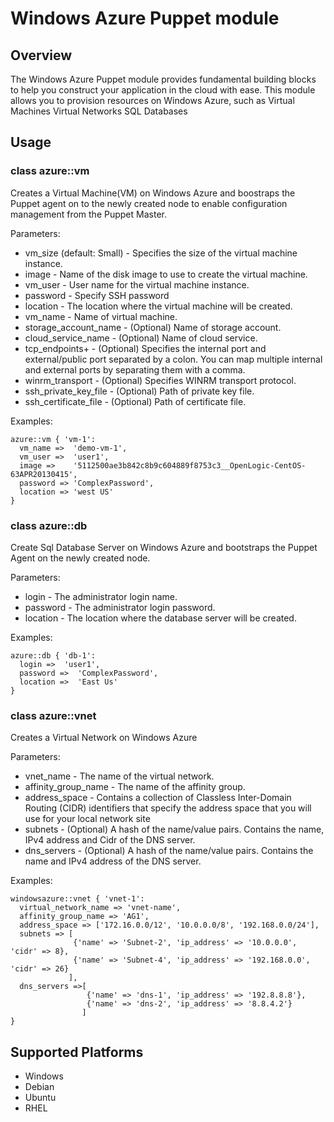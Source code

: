 # Windows Azure Puppet module

## Overview

The Windows Azure Puppet module provides fundamental building blocks to help you construct your application in the cloud with ease. This module allows you to provision resources on Windows Azure, such as 
	Virtual Machines
	Virtual Networks
	SQL Databases

## Usage

### class azure::vm

Creates a Virtual Machine(VM) on Windows Azure and boostraps the Puppet agent on to the newly created node to enable configuration management from the Puppet Master.

Parameters:
* vm_size    (default: Small) - Specifies the size of the virtual machine instance.
* image    - Name of the disk image to use to create the virtual machine.
* vm_user  - User name for the virtual machine instance.
* password - Specify SSH password
* location - The location where the virtual machine will be created.
* vm_name  - Name of virtual machine.
* storage_account_name  - (Optional) Name of storage account.
* cloud_service_name    - (Optional) Name of cloud service.
* tcp_endpoints+        - (Optional) Specifies the internal port and external/public port separated by a colon.
                           You can map multiple internal and external ports by separating them with a comma.
* winrm_transport       - (Optional) Specifies WINRM transport protocol.
* ssh_private_key_file  - (Optional) Path of private key file.
* ssh_certificate_file  - (Optional) Path of certificate file.

Examples:
 
    azure::vm { 'vm-1':
      vm_name =>  'demo-vm-1',
      vm_user =>  'user1',
      image =>    '5112500ae3b842c8b9c604889f8753c3__OpenLogic-CentOS-63APR20130415',
      password => 'ComplexPassword',
      location => 'west US'
    }

### class azure::db

Create Sql Database Server on Windows Azure and bootstraps the Puppet Agent on the newly created node. 

Parameters:
* login    - The administrator login name.
* password - The administrator login password.
* location - The location where the database server will be created.

Examples:

    azure::db { 'db-1':
      login =>  'user1',
      password =>  'ComplexPassword',
      location =>  'East Us'
    }

### class azure::vnet

Creates a Virtual Network on Windows Azure

Parameters:
* vnet_name    - The name of the virtual network.
* affinity_group_name - The name of the affinity group.
* address_space - Contains a collection of Classless Inter-Domain Routing (CIDR) identifiers that specify the address
                  space that you will use for your local network site
* subnets - (Optional) A hash of the name/value pairs. Contains the name, IPv4 address and Cidr of the DNS server.
* dns_servers - (Optional) A hash of the name/value pairs. Contains the name and IPv4 address of the DNS server.

Examples:

    windowsazure::vnet { 'vnet-1':
      virtual_network_name => 'vnet-name',
      affinity_group_name => 'AG1',
      address_space => ['172.16.0.0/12', '10.0.0.0/8', '192.168.0.0/24'],
      subnets => [
                  {'name' => 'Subnet-2', 'ip_address' => '10.0.0.0', 'cidr' => 8},
                  {'name' => 'Subnet-4', 'ip_address' => '192.168.0.0', 'cidr' => 26}
                 ],
      dns_servers =>[
                     {'name' => 'dns-1', 'ip_address' => '192.8.8.8'},
                     {'name' => 'dns-2', 'ip_address' => '8.8.4.2'}
                    ]
    }

## Supported Platforms

* Windows
* Debian
* Ubuntu
* RHEL
